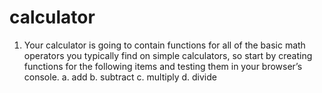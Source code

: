 # calculator
1. Your calculator is going to contain functions for all of the basic math operators you typically find on simple calculators, so start by creating functions for the following items and testing them in your browser’s console.
    a. add
    b. subtract
    c. multiply
    d. divide

